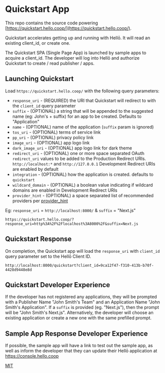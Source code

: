 # Quickstart App

This repo contains the source code powering [https://quickstart.hello.coop/](https://quickstart.hello.coop/).

Quickstart accelerates getting up and running with Hellō. It will read an existing client_id, or create one.

The Quickstart SPA (Single Page App) is launched by sample apps to acquire a client_id. The developer will log into Hellō and authorize Quickstart to create / read publisher / apps.

## Launching Quickstart

Load `https://quickstart.hello.coop/` with the following query parameters:

- `response_uri` - (REQUIRED) the URI that Quickstart will redirect to with the `client_id` query parameter
- `suffix` - (OPTIONAL) a string that will be appended to the suggested name (eg: John's + suffix) for an app to be created. Defaults to "Application"
- `name` - (OPTIONAL) name of the application (`suffix` param is ignored)
- `tos_uri` - (OPTIONAL) terms of service link
- `pp_uri` - (OPTIONAL) privacy policy link
- `image_uri` - (OPTIONAL) app logo link
- `dark_image_uri` - (OPTIONAL) app logo link for dark theme
- `redirect_uri` - (OPTIONAL) one or more space separated OAuth `redirect_uri` values to be added to the Production Redirect URIs. `http://localhost:*` and `http://127.0.0.1` Development Redirect URIs are enabled by default
- `integration` - (OPTIONAL) how the application is created. defaults to `quickstart`
- `wildcard_domain` - (OPTIONAL) a boolean value indicating if wildcard domains are enabled in Development Redirect URIs
- `provider_hint` - (OPTIONAL) a space separated list of recommended providers per [provider_hint](https://www.hello.dev/docs/apis/wallet/#provider_hint)

Eg: `response_uri` = `http://localhost:8000/` & `suffix` = "Next.js" 

    https://quickstart.hello.coop/?response_uri=http%3A%2F%2Flocalhost%3A8000%2F&suffix=Next.js

## Quickstart Response

On completion, the Quickstart app will load the `response_uri` with `client_id` query parameter set to the Hellō Client ID.

    http://localhost:8000/quickstart?client_id=9ca12f47-f310-413b-b70f-4428d9448e8d

## Quickstart Developer Experience

If the developer has not registered any applications, they will be prompted with a Publisher Name "John Smith's Team" and an Application Name "John Smith's Application". If a `suffix` is provided (eg. "Next.js"), then the prompt will be "John Smith's Next.js". Alternatively, the developer will choose an existing application or create a new one with the same prefilled prompt.

## Sample App Response Developer Experience 

If possible, the sample app will have a link to test out the sample app, as well as inform the developer that they can update their Hellō application at https://console.hello.coop

[MIT](LICENSE)
